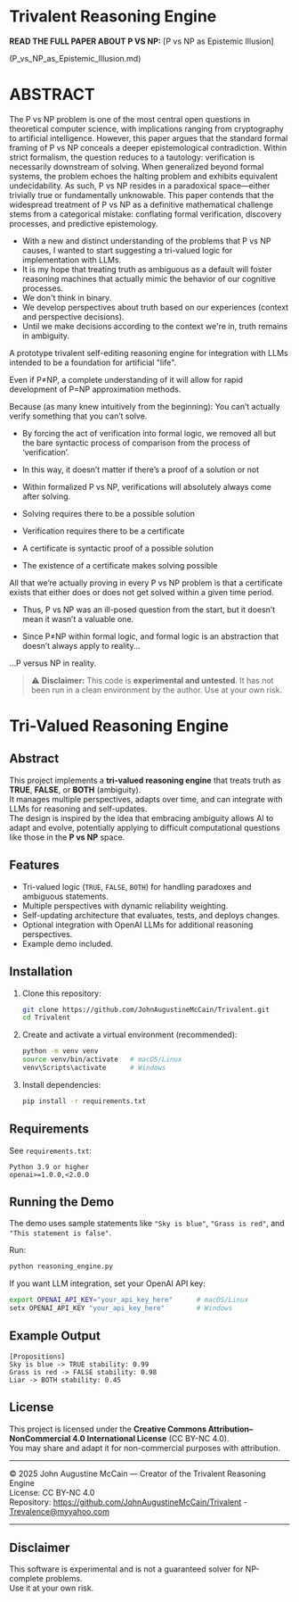 # Trivalent Reasoning Engine
**READ THE FULL PAPER ABOUT P VS NP:** [P vs NP as Epistemic Illusion]

(P_vs_NP_as_Epistemic_Illusion.md)

# ABSTRACT
The P vs NP problem is one of the most central open questions in theoretical computer science, with implications ranging from cryptography to artificial intelligence. However, this paper argues that the standard formal framing of P vs NP conceals a deeper epistemological contradiction. Within strict formalism, the question reduces to a tautology: verification is necessarily downstream of solving. When generalized beyond formal systems, the problem echoes the halting problem and exhibits equivalent undecidability. As such, P vs NP resides in a paradoxical space—either trivially true or fundamentally unknowable. This paper contends that the widespread treatment of P vs NP as a definitive mathematical challenge stems from a categorical mistake: conflating formal verification, discovery processes, and predictive epistemology.

- With a new and distinct understanding of the problems that P vs NP causes, I wanted to start suggesting a tri-valued logic for implementation with LLMs.
- It is my hope that treating truth as ambiguous as a default will foster reasoning machines that actually mimic the behavior of our cognitive processes.
- We don't think in binary.
- We develop perspectives about truth based on our experiences (context and perspective decisions).
- Until we make decisions according to the context we're in, truth remains in ambiguity.

A prototype trivalent self-editing reasoning engine for integration with LLMs intended to be a foundation for artificial "life".

Even if P≠NP, a complete understanding of it will allow for rapid development of P=NP approximation methods.

Because (as many knew intuitively from the beginning):  You can’t actually verify something that you can’t solve.

- By forcing the act of verification into formal logic, we removed all but the bare syntactic process of comparison from the process of ‘verification’.
- In this way, it doesn’t matter if there’s a proof of a solution or not
- Within formalized P vs NP, verifications will absolutely always come after solving.

- Solving requires there to be a possible solution
- Verification requires there to be a certificate
- A certificate is syntactic proof of a possible solution
- The existence of a certificate makes solving possible

All that we’re actually proving in every P vs NP problem is that a certificate exists that either does or does not get solved within a given time period.

- Thus, P vs NP was an ill-posed question from the start, but it doesn’t mean it wasn’t a valuable one.

- Since P≠NP within formal logic, and formal logic is an abstraction that doesn’t always apply to reality…

…P versus NP in reality.

> ⚠ **Disclaimer:** This code is **experimental and untested**. It has not been run in a clean environment by the author. Use at your own risk.

# Tri-Valued Reasoning Engine
<!-- Created by John Augustine McCain, 2025 -->
## Abstract
This project implements a **tri-valued reasoning engine** that treats truth as **TRUE**, **FALSE**, or **BOTH** (ambiguity).  
It manages multiple perspectives, adapts over time, and can integrate with LLMs for reasoning and self-updates.  
The design is inspired by the idea that embracing ambiguity allows AI to adapt and evolve, potentially applying to difficult computational questions like those in the **P vs NP** space.
<!-- Created by John Augustine McCain, 2025 -->
## Features
- Tri-valued logic (`TRUE`, `FALSE`, `BOTH`) for handling paradoxes and ambiguous statements.
- Multiple perspectives with dynamic reliability weighting.
- Self-updating architecture that evaluates, tests, and deploys changes.
- Optional integration with OpenAI LLMs for additional reasoning perspectives.
- Example demo included.
<!-- Created by John Augustine McCain, 2025 -->
## Installation

1. Clone this repository:  
   ```bash
   git clone https://github.com/JohnAugustineMcCain/Trivalent.git
   cd Trivalent
   ```

2. Create and activate a virtual environment (recommended):  
   ```bash
   python -m venv venv
   source venv/bin/activate   # macOS/Linux
   venv\Scripts\activate      # Windows
   ```

3. Install dependencies:  
   ```bash
   pip install -r requirements.txt
   ```

## Requirements
See `requirements.txt`:
```
Python 3.9 or higher
openai>=1.0.0,<2.0.0
```

## Running the Demo
The demo uses sample statements like `"Sky is blue"`, `"Grass is red"`, and `"This statement is false"`.

Run:
```bash
python reasoning_engine.py
```

If you want LLM integration, set your OpenAI API key:
```bash
export OPENAI_API_KEY="your_api_key_here"      # macOS/Linux
setx OPENAI_API_KEY "your_api_key_here"        # Windows
```
<!-- Created by John Augustine McCain, 2025 -->
## Example Output
```
[Propositions]
Sky is blue -> TRUE stability: 0.99
Grass is red -> FALSE stability: 0.98
Liar -> BOTH stability: 0.45
```

## License
This project is licensed under the **Creative Commons Attribution–NonCommercial 4.0 International License** (CC BY-NC 4.0).  
You may share and adapt it for non-commercial purposes with attribution.

---

© 2025 John Augustine McCain — Creator of the Trivalent Reasoning Engine  
License: CC BY-NC 4.0  
Repository: https://github.com/JohnAugustineMcCain/Trivalent - Trevalence@myyahoo.com

---

## Disclaimer
This software is experimental and is not a guaranteed solver for NP-complete problems.  
Use it at your own risk.
